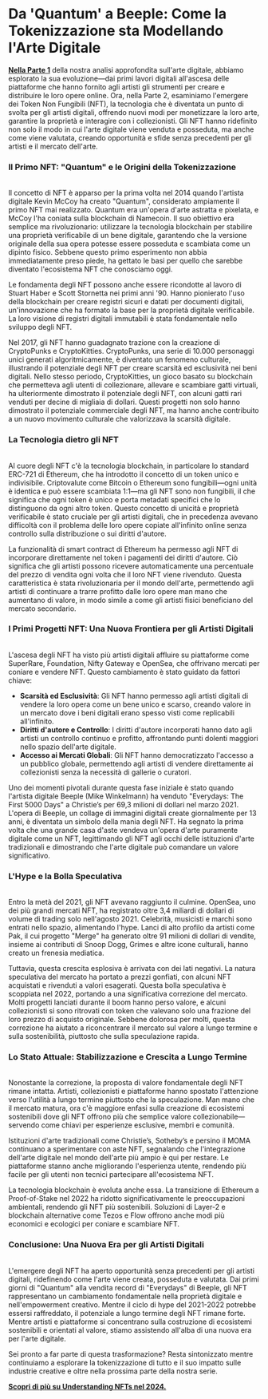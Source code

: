 # Da 'Quantum' a Beeple: Come la Tokenizzazione sta Modellando l'Arte Digitale

[**Nella Parte 1**](digital-art-a-brief-history.md) della nostra analisi approfondita sull'arte digitale, abbiamo esplorato la sua evoluzione—dai primi lavori digitali all'ascesa delle piattaforme che hanno fornito agli artisti gli strumenti per creare e distribuire le loro opere online. Ora, nella Parte 2, esaminiamo l'emergere dei Token Non Fungibili (NFT), la tecnologia che è diventata un punto di svolta per gli artisti digitali, offrendo nuovi modi per monetizzare la loro arte, garantire la proprietà e interagire con i collezionisti. Gli NFT hanno ridefinito non solo il modo in cui l'arte digitale viene venduta e posseduta, ma anche come viene valutata, creando opportunità e sfide senza precedenti per gli artisti e il mercato dell'arte.

### **Il Primo NFT: "Quantum" e le Origini della Tokenizzazione**

\
Il concetto di NFT è apparso per la prima volta nel 2014 quando l'artista digitale Kevin McCoy ha creato "Quantum", considerato ampiamente il primo NFT mai realizzato. Quantum era un'opera d'arte astratta e pixelata, e McCoy l'ha coniata sulla blockchain di Namecoin. Il suo obiettivo era semplice ma rivoluzionario: utilizzare la tecnologia blockchain per stabilire una proprietà verificabile di un bene digitale, garantendo che la versione originale della sua opera potesse essere posseduta e scambiata come un dipinto fisico. Sebbene questo primo esperimento non abbia immediatamente preso piede, ha gettato le basi per quello che sarebbe diventato l'ecosistema NFT che conosciamo oggi.

Le fondamenta degli NFT possono anche essere ricondotte al lavoro di Stuart Haber e Scott Stornetta nei primi anni '90. Hanno pionierato l'uso della blockchain per creare registri sicuri e datati per documenti digitali, un'innovazione che ha formato la base per la proprietà digitale verificabile. La loro visione di registri digitali immutabili è stata fondamentale nello sviluppo degli NFT.

Nel 2017, gli NFT hanno guadagnato trazione con la creazione di CryptoPunks e CryptoKitties. CryptoPunks, una serie di 10.000 personaggi unici generati algoritmicamente, è diventato un fenomeno culturale, illustrando il potenziale degli NFT per creare scarsità ed esclusività nei beni digitali. Nello stesso periodo, CryptoKitties, un gioco basato su blockchain che permetteva agli utenti di collezionare, allevare e scambiare gatti virtuali, ha ulteriormente dimostrato il potenziale degli NFT, con alcuni gatti rari venduti per decine di migliaia di dollari. Questi progetti non solo hanno dimostrato il potenziale commerciale degli NFT, ma hanno anche contribuito a un nuovo movimento culturale che valorizzava la scarsità digitale.

### **La Tecnologia dietro gli NFT**

\
Al cuore degli NFT c'è la tecnologia blockchain, in particolare lo standard ERC-721 di Ethereum, che ha introdotto il concetto di un token unico e indivisibile. Criptovalute come Bitcoin o Ethereum sono fungibili—ogni unità è identica e può essere scambiata 1:1—ma gli NFT sono non fungibili, il che significa che ogni token è unico e porta metadati specifici che lo distinguono da ogni altro token. Questo concetto di unicità e proprietà verificabile è stato cruciale per gli artisti digitali, che in precedenza avevano difficoltà con il problema delle loro opere copiate all'infinito online senza controllo sulla distribuzione o sui diritti d'autore.

La funzionalità di smart contract di Ethereum ha permesso agli NFT di incorporare direttamente nel token i pagamenti dei diritti d'autore. Ciò significa che gli artisti possono ricevere automaticamente una percentuale del prezzo di vendita ogni volta che il loro NFT viene rivenduto. Questa caratteristica è stata rivoluzionaria per il mondo dell'arte, permettendo agli artisti di continuare a trarre profitto dalle loro opere man mano che aumentano di valore, in modo simile a come gli artisti fisici beneficiano del mercato secondario.

### **I Primi Progetti NFT: Una Nuova Frontiera per gli Artisti Digitali**

\
L'ascesa degli NFT ha visto più artisti digitali affluire su piattaforme come SuperRare, Foundation, Nifty Gateway e OpenSea, che offrivano mercati per coniare e vendere NFT. Questo cambiamento è stato guidato da fattori chiave:

* **Scarsità ed Esclusività**: Gli NFT hanno permesso agli artisti digitali di vendere la loro opera come un bene unico e scarso, creando valore in un mercato dove i beni digitali erano spesso visti come replicabili all'infinito.
* **Diritti d'autore e Controllo**: I diritti d'autore incorporati hanno dato agli artisti un controllo continuo e profitto, affrontando punti dolenti maggiori nello spazio dell'arte digitale.
* **Accesso ai Mercati Globali**: Gli NFT hanno democratizzato l'accesso a un pubblico globale, permettendo agli artisti di vendere direttamente ai collezionisti senza la necessità di gallerie o curatori.

Uno dei momenti pivotali durante questa fase iniziale è stato quando l'artista digitale Beeple (Mike Winkelmann) ha venduto "Everydays: The First 5000 Days" a Christie’s per 69,3 milioni di dollari nel marzo 2021. L'opera di Beeple, un collage di immagini digitali create giornalmente per 13 anni, è diventata un simbolo della mania degli NFT. Ha segnato la prima volta che una grande casa d'aste vendeva un'opera d'arte puramente digitale come un NFT, legittimando gli NFT agli occhi delle istituzioni d'arte tradizionali e dimostrando che l'arte digitale può comandare un valore significativo.

### **L'Hype e la Bolla Speculativa**

\
Entro la metà del 2021, gli NFT avevano raggiunto il culmine. OpenSea, uno dei più grandi mercati NFT, ha registrato oltre 3,4 miliardi di dollari di volume di trading solo nell'agosto 2021. Celebrità, musicisti e marchi sono entrati nello spazio, alimentando l'hype. Lanci di alto profilo da artisti come Pak, il cui progetto "Merge" ha generato oltre 91 milioni di dollari di vendite, insieme ai contributi di Snoop Dogg, Grimes e altre icone culturali, hanno creato un frenesia mediatica.

Tuttavia, questa crescita esplosiva è arrivata con dei lati negativi. La natura speculativa del mercato ha portato a prezzi gonfiati, con alcuni NFT acquistati e rivenduti a valori esagerati. Questa bolla speculativa è scoppiata nel 2022, portando a una significativa correzione del mercato. Molti progetti lanciati durante il boom hanno perso valore, e alcuni collezionisti si sono ritrovati con token che valevano solo una frazione del loro prezzo di acquisto originale. Sebbene dolorosa per molti, questa correzione ha aiutato a riconcentrare il mercato sul valore a lungo termine e sulla sostenibilità, piuttosto che sulla speculazione rapida.

### **Lo Stato Attuale: Stabilizzazione e Crescita a Lungo Termine**

\
Nonostante la correzione, la proposta di valore fondamentale degli NFT rimane intatta. Artisti, collezionisti e piattaforme hanno spostato l'attenzione verso l'utilità a lungo termine piuttosto che la speculazione. Man mano che il mercato matura, ora c'è maggiore enfasi sulla creazione di ecosistemi sostenibili dove gli NFT offrono più che semplice valore collezionabile—servendo come chiavi per esperienze esclusive, membri e comunità.

Istituzioni d'arte tradizionali come Christie’s, Sotheby’s e persino il MOMA continuano a sperimentare con aste NFT, segnalando che l'integrazione dell'arte digitale nel mondo dell'arte più ampio è qui per restare. Le piattaforme stanno anche migliorando l'esperienza utente, rendendo più facile per gli utenti non tecnici partecipare all'ecosistema NFT.

La tecnologia blockchain è evoluta anche essa. La transizione di Ethereum a Proof-of-Stake nel 2022 ha ridotto significativamente le preoccupazioni ambientali, rendendo gli NFT più sostenibili. Soluzioni di Layer-2 e blockchain alternative come Tezos e Flow offrono anche modi più economici e ecologici per coniare e scambiare NFT.

### **Conclusione: Una Nuova Era per gli Artisti Digitali**

\
L'emergere degli NFT ha aperto opportunità senza precedenti per gli artisti digitali, ridefinendo come l'arte viene creata, posseduta e valutata. Dai primi giorni di "Quantum" alla vendita record di "Everydays" di Beeple, gli NFT rappresentano un cambiamento fondamentale nella proprietà digitale e nell'empowerment creativo. Mentre il ciclo di hype del 2021-2022 potrebbe essersi raffreddato, il potenziale a lungo termine degli NFT rimane forte. Mentre artisti e piattaforme si concentrano sulla costruzione di ecosistemi sostenibili e orientati al valore, stiamo assistendo all'alba di una nuova era per l'arte digitale.

Sei pronto a far parte di questa trasformazione? Resta sintonizzato mentre continuiamo a esplorare la tokenizzazione di tutto e il suo impatto sulle industrie creative e oltre nella prossima parte della nostra serie.

[**Scopri di più su Understanding NFTs nel 2024.**](understanding-nfts-in-2024.md)